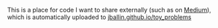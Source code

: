 This is a place for code I want to share externally (such as on [Medium](https://medium.com/@PrintSupWorld/es6-modules-quick-start-guide-38130f45a1bb)), which is automatically uploaded to [jballin.github.io/toy_problems](https://jballin.github.io/toy_problems)
